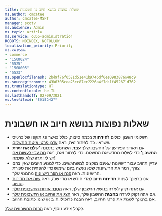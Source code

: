 ```yaml
---
title: שאלות נפוצות בנושא חיוב או חשבונית
ms.author: cmcatee
author: cmcatee-MSFT
manager: scotv
ms.audience: Admin
ms.topic: article
ms.service: o365-administration
ROBOTS: NOINDEX, NOFOLLOW
localization_priority: Priority
ms.custom:
- commerce
- "1500024"
- "5525"
- "1500005"
- "5523"
ms.openlocfilehash: 2bd9f76f0521d51e41b9746df0ee0983876a48c9
ms.sourcegitcommit: 43b6305cea25cc87ec2226a4f7de1f452671d762
ms.translationtype: HT
ms.contentlocale: he-IL
ms.lasthandoff: 02/09/2021
ms.locfileid: "50152427"
---
```

# <a name="billing-or-invoice-faq"></a>שאלות נפוצות בנושא חיוב או חשבונית

- תשלומי חשבון יכולים **להידחות** מכמה סיבות, כולל כאשר פג תוקפו של כרטיס אשראי. כדי לפתור זאת, ראה [עדכן פרטי שיטת התשלום](https://docs.microsoft.com/microsoft-365/commerce/billing-and-payments/manage-payment-methods#update-payment-method-details).
- אם תאריך הפירעון של החשבון שלך **עבר**, השתמש בתכונה **'שלם את יתרת החשבון'** כדי לשלוח מחדש את התשלום. כדי לפתור זאת, ראה [מה עליי לעשות אם יש לי יתרה שלא שולמה?](https://docs.microsoft.com/microsoft-365/commerce/billing-and-payments/pay-for-your-subscription#what-if-i-have-an-outstanding-balance)
- עדיין תחויב עבור רישיונות שאינם מוקצים למשתמשים. כדי למנוע חיובים שאין בהם צורך, הסר את הרישיונות שלא נעשה בהם שימוש כדי להפחית את ספירת הרישיונות. ראה [קנה או הסר רישיונות](https://docs.microsoft.com/microsoft-365/commerce/licenses/buy-licenses) מהמנוי שלך.
- אם ברצונך לשנות **תדירות חיוב** למדי חודש או מדי שנה, ראה [שנה את תדירות החיוב](https://docs.microsoft.com/microsoft-365/commerce/billing-and-payments/change-payment-frequency).
- אם אתה זקוק לעזרה בנושא החשבון שלך, ראה [הסבר אודות החשבונית שלך](https://docs.microsoft.com/microsoft-365/commerce/billing-and-payments/understand-your-invoice2).
- אם אתה זקוק לעזרה **בהצגת** החשבון שלך, ראה [הצג את החיוב או החשבונית שלך](https://docs.microsoft.com/microsoft-365/commerce/billing-and-payments/view-your-bill-or-invoice).
- אם ברצונך לשנות את פרטי החיוב, ראה [הבנת פרופילי חיוב](https://docs.microsoft.com/microsoft-365/commerce/billing-and-payments/manage-billing-profiles) או [שינוי כתובת החיוב](https://docs.microsoft.com/microsoft-365/commerce/billing-and-payments/change-your-billing-addresses).

לקבל מידע נוסף, ראה [הבנת החשבונית שלך](https://docs.microsoft.com/microsoft-365/commerce/billing-and-payments/understand-your-invoice2).